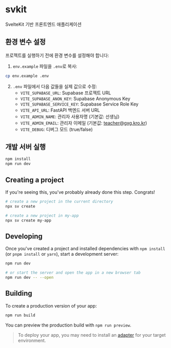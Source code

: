 # svkit

SvelteKit 기반 프론트엔드 애플리케이션

## 환경 변수 설정

프로젝트를 실행하기 전에 환경 변수를 설정해야 합니다:

1. `env.example` 파일을 `.env`로 복사:
```bash
cp env.example .env
```

2. `.env` 파일에서 다음 값들을 실제 값으로 수정:
   - `VITE_SUPABASE_URL`: Supabase 프로젝트 URL
   - `VITE_SUPABASE_ANON_KEY`: Supabase Anonymous Key
   - `VITE_SUPABASE_SERVICE_KEY`: Supabase Service Role Key
   - `VITE_API_URL`: FastAPI 백엔드 서버 URL
   - `VITE_ADMIN_NAME`: 관리자 사용자명 (기본값: 선생님)
   - `VITE_ADMIN_EMAIL`: 관리자 이메일 (기본값: teacher@gxg.kro.kr)
   - `VITE_DEBUG`: 디버그 모드 (true/false)

## 개발 서버 실행

```bash
npm install
npm run dev
```

## Creating a project

If you're seeing this, you've probably already done this step. Congrats!

```bash
# create a new project in the current directory
npx sv create

# create a new project in my-app
npx sv create my-app
```

## Developing

Once you've created a project and installed dependencies with `npm install` (or `pnpm install` or `yarn`), start a development server:

```bash
npm run dev

# or start the server and open the app in a new browser tab
npm run dev -- --open
```

## Building

To create a production version of your app:

```bash
npm run build
```

You can preview the production build with `npm run preview`.

> To deploy your app, you may need to install an [adapter](https://svelte.dev/docs/kit/adapters) for your target environment.
